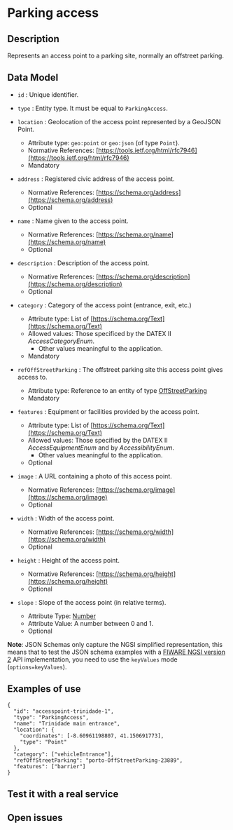 # Parking access

## Description

Represents an access point to a parking site, normally an offstreet parking. 

## Data Model

+ `id` : Unique identifier. 

+ `type` : Entity type. It must be equal to `ParkingAccess`.

+ `location` : Geolocation of the access point represented by a GeoJSON Point.
    + Attribute type: `geo:point` or `geo:json` (of type `Point`).
    + Normative References: [https://tools.ietf.org/html/rfc7946](https://tools.ietf.org/html/rfc7946)
    + Mandatory
    
+ `address` : Registered civic address of the access point.
    + Normative References: [https://schema.org/address](https://schema.org/address)
    + Optional

+ `name` : Name given to the access point.
    + Normative References: [https://schema.org/name](https://schema.org/name)
    + Optional

+ `description` : Description of the access point. 
    + Normative References: [https://schema.org/description](https://schema.org/description)
    + Optional

+ `category` : Category of the access point (entrance, exit, etc.)
    + Attribute type: List of [https://schema.org/Text](https://schema.org/Text)
    + Allowed values: Those specificed by the DATEX II *AccessCategoryEnum*.
        + Other values meaningful to the application.
    + Mandatory

+ `refOffStreetParking` : The offstreet parking site this access point gives access to.
    + Attribute type: Reference to an entity of type [OffStreetParking](../../OffStreetParking/doc/spec.md)
    + Mandatory
    
+ `features` : Equipment or facilities provided by the access point.
    + Attribute type: List of [https://schema.org/Text](https://schema.org/Text)
    + Allowed values: Those specified by the DATEX II *AccessEquipmentEnum* and by *AccessibilityEnum*.
        + Other values meaningful to the application.
    + Optional
    
+ `image` : A URL containing a photo of this access point.
    + Normative References: [https://schema.org/image](https://schema.org/image)
    + Optional
    
+ `width` : Width of the access point.
    + Normative References: [https://schema.org/width](https://schema.org/width)
    + Optional
    
+ `height` : Height of the access point.
    + Normative References: [https://schema.org/height](https://schema.org/height)
    + Optional
    
+ `slope` : Slope of the access point (in relative terms).
    + Attribute Type: [Number](https://schema.org/Number)
    + Attribute Value: A number between 0 and 1.
    + Optional

**Note**: JSON Schemas only capture the NGSI simplified representation, this means that to test the JSON schema examples with
a [FIWARE NGSI version 2](http://fiware.github.io/specifications/ngsiv2/stable) API implementation, you need to use the `keyValues`
mode (`options=keyValues`).

## Examples of use
  
    {
      "id": "accesspoint-trinidade-1",
      "type": "ParkingAccess",
      "name": "Trinidade main entrance",
      "location": {
        "coordinates": [-8.60961198807, 41.150691773],
        "type": "Point"
      },
      "category": ["vehicleEntrance"],
      "refOffStreetParking": "porto-OffStreetParking-23889",
      "features": ["barrier"]
    }
  
  ## Test it with a real service
  
  
  ## Open issues
  